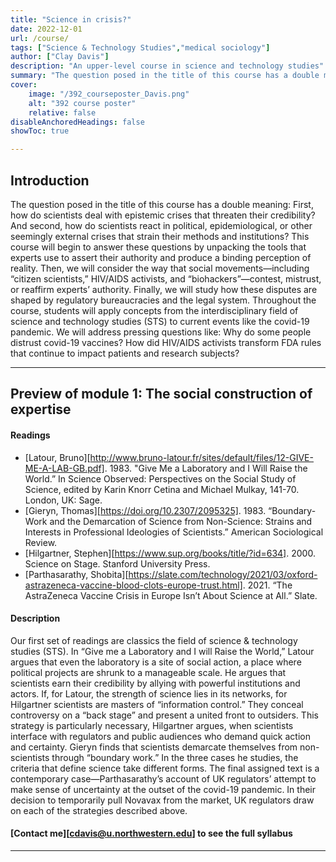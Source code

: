 ```yaml
---
title: "Science in crisis?" 
date: 2022-12-01
url: /course/
tags: ["Science & Technology Studies","medical sociology"]
author: ["Clay Davis"]
description: "An upper-level course in science and technology studies" 
summary: "The question posed in the title of this course has a double meaning: First, how do scientists deal with epistemic crises that threaten their credibility? And second, how do scientists react in political, epidemiological, or other seemingly external crises that strain their methods and institutions? This course will begin to answer these questions by unpacking the tools that experts use to assert their authority and produce a binding perception of reality. Then, we will consider the way that social movements—including “citizen scientists,” HIV/AIDS activists, and “biohackers”—contest, mistrust, or reaffirm experts’ authority. Finally, we will study how these disputes are shaped by regulatory bureaucracies and the legal system." 
cover:
    image: "/392_courseposter_Davis.png"
    alt: "392 course poster"
    relative: false
disableAnchoredHeadings: false
showToc: true

---
```


## Introduction

The question posed in the title of this course has a double meaning: First, how do scientists deal with epistemic crises that threaten their credibility? And second, how do scientists react in political, epidemiological, or other seemingly external crises that strain their methods and institutions? This course will begin to answer these questions by unpacking the tools that experts use to assert their authority and produce a binding perception of reality. Then, we will consider the way that social movements—including “citizen scientists,” HIV/AIDS activists, and “biohackers”—contest, mistrust, or reaffirm experts’ authority. Finally, we will study how these disputes are shaped by regulatory bureaucracies and the legal system. Throughout the course, students will apply concepts from the interdisciplinary field of science and technology studies (STS) to current events like the covid-19 pandemic. We will address pressing questions like: Why do some people distrust covid-19 vaccines? How did HIV/AIDS activists transform FDA rules that continue to impact patients and research subjects?

---

## Preview of module 1: The social construction of expertise

#### Readings

- [Latour, Bruno][http://www.bruno-latour.fr/sites/default/files/12-GIVE-ME-A-LAB-GB.pdf]. 1983. "Give Me a Laboratory and I Will Raise the World.” In Science Observed: Perspectives on the Social Study of Science, edited by Karin Knorr Cetina and Michael Mulkay, 141-70. London, UK: Sage.
- [Gieryn, Thomas][https://doi.org/10.2307/2095325]. 1983. “Boundary-Work and the Demarcation of Science from Non-Science: Strains and Interests in Professional Ideologies of Scientists.” American Sociological Review.
- [Hilgartner, Stephen][https://www.sup.org/books/title/?id=634]. 2000. Science on Stage. Stanford University Press.
- [Parthasarathy, Shobita][https://slate.com/technology/2021/03/oxford-astrazeneca-vaccine-blood-clots-europe-trust.html]. 2021. “The AstraZeneca Vaccine Crisis in Europe Isn’t About Science at All.” Slate.


#### Description

Our first set of readings are classics the field of science & technology studies (STS). In “Give me a Laboratory and I will Raise the World,” Latour argues that even the laboratory is a site of social action, a place where political projects are shrunk to a manageable scale. He argues that scientists earn their credibility by allying with powerful institutions and actors. If, for Latour, the strength of science lies in its networks, for Hilgartner scientists are masters of “information control.” They conceal controversy on a “back stage” and present a united front to outsiders. This strategy is particularly necessary, Hilgartner argues, when scientists interface with regulators and public audiences who demand quick action and certainty. Gieryn finds that scientists demarcate themselves from non-scientists through “boundary work.” In the three cases he studies, the criteria that define science take different forms. The final assigned text is a contemporary case—Parthasarathy’s account of UK regulators’ attempt to make sense of uncertainty at the outset of the covid-19 pandemic. In their decision to temporarily pull Novavax from the market, UK regulators draw on each of the strategies described above.

#### [Contact me][cdavis@u.northwestern.edu] to see the full syllabus

---